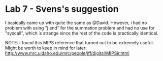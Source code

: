 # Lab 7 - Svens's suggestion

I basically came up with quite the same as @David. However, i had no problem with using "j end" for the summation problem and had no use for "syscall", which is strange since the rest of the code is practically identical.

NOTE: I found this MIPS reference that turned out to be extremely useful. Might be worth to keep in mind for later:
http://www.mrc.uidaho.edu/mrc/people/jff/digital/MIPSir.html
